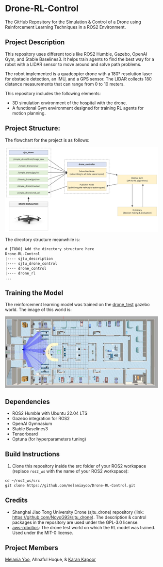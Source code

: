 # Drone-RL-Control
The GitHub Repository for the Simulation &amp; Control of a Drone using Reinforcement Learning Techniques in a ROS2 Environment.

## Project Description
This repository uses different tools like ROS2 Humble, Gazebo, OpenAI Gym, and Stable Baselines3. It helps train agents to find the best way for a robot with a LIDAR sensor to move around and solve path problems. 

The robot implemented is a quadcopter drone with a 180° resolution laser for obstacle detection, an IMU, and a GPS sensor. The LIDAR collects 180 distance measurements that can range from 0 to 10 meters. 

This repository includes the following elements:
- 3D simulation environment of the hospital with the drone.
- A functional Gym environment designed for training RL agents for motion planning. 
  
## Project Structure: 
The flowchart for the project is as follows:

![Project Flowchart](images/project_flowchart.jpeg)

The directory structure meanwhile is:

```
# [TODO] Add the directory structure here
Drone-RL-Control
|---- sjtu_description
|---- sjtu_drone_control
|---- drone_control
|---- drone_rl
...
```

## Training the Model
The reinforcement learning model was trained on the [drone_test](/drone_rl/worlds/drone_test.world) gazebo world. The image of this world is:

![Drone Test World](images/drone_test_world.png)

## Dependencies
- ROS2 Humble with Ubuntu 22.04 LTS
- Gazebo integration for ROS2
- OpenAI Gymnasium
- Stable Baselines3
- Tensorboard
- Optuna (for hyperparameters tuning)

## Build Instructions

1. Clone this repository inside the src folder of your ROS2 workspace (replace `ros2_ws` with the name of your ROS2 workspace):
```
cd ~/ros2_ws/src
git clone https://github.com/melaniayoo/Drone-RL-Control.git
```

## Credits
- Shanghai Jiao Tong University Drone (sjtu_drone) repository (link: https://github.com/NovoG93/sjtu_drone). The description & control packages in the repository are used under the GPL-3.0 license.
- [aws-robotics](https://github.com/aws-robotics/aws-robomaker-hospital-world): The drone test world on which the RL model was trained. Used under the  MIT-0 license.

## Project Members
[Melania Yoo](https://github.com/melaniayoo/), Ahnaful Hoque, &amp; [Karan Kapoor](https://github.com/k-kaps/)
